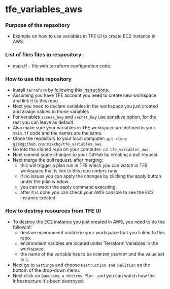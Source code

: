 # tfe_variables_aws

### Purpose of the repsoitory
- Example on how to use variables in TFE UI to create EC2 instance in AWS.

### List of files files in respository.
- main.tf - file with terraform configuration code.

### How to use this repository
- Install `terraform` by following this [instructions](https://www.terraform.io/intro/getting-started/install.html).
- Assuming you have TFE account you need to create new workspace and link it to this repo.
- Next you need to declare variables in the workspace you just created and assign values to those variables
- For variables `access_key` and `secret_key` use sensitive option, for the rest you can leave as default.
- Also make sure your variables in TFE workspace are defined in your `main.tf` code and the names are the same. 
- Clone the repository to your local computer: `git clone git@github.com:nikcbg/tfe_variables_aws`.
- Go into the cloned repo on your computer: `cd tfe_variables_aws`.
- Next commit some changes to your GitHub by creating a pull request.
- Next merge the pull request, after merging:
  - this will trigger a plan run in TFE which you can watch in TFE workspace that is link to this repo unders runs
  - if no issues you can apply the changes by clicking the apply button under the plan window.
  - you can watch the apply command executing.
  - after it is done you can check your AWS console to see the EC2 instance created.

### How to destroy resources from TFE UI
- To destroy the EC2 instance you just created in AWS, you need to do the followinf:
   - declare environment varible in your workspace that you linked to this repo.
   - environment varibles are located under Terraform Variables in the workspace.
   - the name of the variable has to be `CONFIRM_DESTROY` and the value set to `1`.
 - Next go to `Settings` and choose `Destruction and Delition` on the bottom of the drop-down menu.
 - Next click on `Queueing a destroy Plan ` and you can watch how the infrastructure it's been destroyed.
 
 
   
